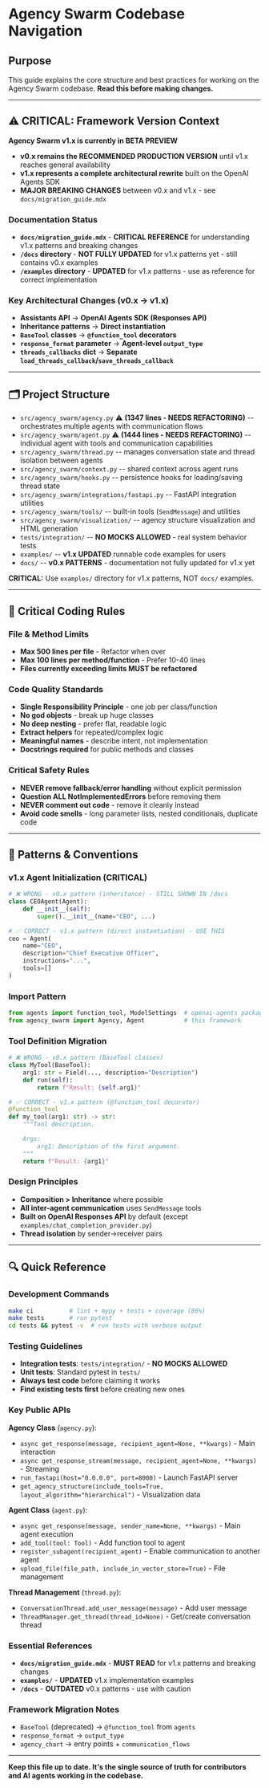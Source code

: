 # Agency Swarm Codebase Navigation

## Purpose
This guide explains the core structure and best practices for working on the Agency Swarm codebase.
**Read this before making changes.**

---

## ⚠️ CRITICAL: Framework Version Context

**Agency Swarm v1.x is currently in BETA PREVIEW**
- **v0.x remains the RECOMMENDED PRODUCTION VERSION** until v1.x reaches general availability
- **v1.x represents a complete architectural rewrite** built on the OpenAI Agents SDK
- **MAJOR BREAKING CHANGES** between v0.x and v1.x - see `docs/migration_guide.mdx`

### Documentation Status
- **`docs/migration_guide.mdx`** - **CRITICAL REFERENCE** for understanding v1.x patterns and breaking changes
- **`/docs` directory** - **NOT FULLY UPDATED** for v1.x patterns yet - still contains v0.x examples
- **`/examples` directory** - **UPDATED** for v1.x patterns - use as reference for correct implementation

### Key Architectural Changes (v0.x → v1.x)
- **Assistants API** → **OpenAI Agents SDK (Responses API)**
- **Inheritance patterns** → **Direct instantiation**
- **`BaseTool` classes** → **`@function_tool` decorators**
- **`response_format` parameter** → **Agent-level `output_type`**
- **`threads_callbacks` dict** → **Separate `load_threads_callback`/`save_threads_callback`**

---

## 🗂️ Project Structure

- `src/agency_swarm/agency.py` ⚠️ **(1347 lines - NEEDS REFACTORING)** -- orchestrates multiple agents with communication flows
- `src/agency_swarm/agent.py` ⚠️ **(1444 lines - NEEDS REFACTORING)** -- individual agent with tools and communication capabilities
- `src/agency_swarm/thread.py` -- manages conversation state and thread isolation between agents
- `src/agency_swarm/context.py` -- shared context across agent runs
- `src/agency_swarm/hooks.py` -- persistence hooks for loading/saving thread state
- `src/agency_swarm/integrations/fastapi.py` -- FastAPI integration utilities
- `src/agency_swarm/tools/` -- built-in tools (`SendMessage`) and utilities
- `src/agency_swarm/visualization/` -- agency structure visualization and HTML generation
- `tests/integration/` -- **NO MOCKS ALLOWED** - real system behavior tests
- `examples/` -- **v1.x UPDATED** runnable code examples for users
- `docs/` -- **v0.x PATTERNS** - documentation not fully updated for v1.x yet

**CRITICAL:** Use `examples/` directory for v1.x patterns, NOT `docs/` examples.

---

## 🚦 Critical Coding Rules

### File & Method Limits
- **Max 500 lines per file** - Refactor when over
- **Max 100 lines per method/function** - Prefer 10-40 lines
- **Files currently exceeding limits MUST be refactored**

### Code Quality Standards
- **Single Responsibility Principle** - one job per class/function
- **No god objects** - break up huge classes
- **No deep nesting** - prefer flat, readable logic
- **Extract helpers** for repeated/complex logic
- **Meaningful names** - describe intent, not implementation
- **Docstrings required** for public methods and classes

### Critical Safety Rules
- **NEVER remove fallback/error handling** without explicit permission
- **Question ALL NotImplementedErrors** before removing them
- **NEVER comment out code** - remove it cleanly instead
- **Avoid code smells** - long parameter lists, nested conditionals, duplicate code

---

## 🔨 Patterns & Conventions

### v1.x Agent Initialization (CRITICAL)
```python
# ❌ WRONG - v0.x pattern (inheritance) - STILL SHOWN IN /docs
class CEOAgent(Agent):
    def __init__(self):
        super().__init__(name="CEO", ...)

# ✅ CORRECT - v1.x pattern (direct instantiation) - USE THIS
ceo = Agent(
    name="CEO",
    description="Chief Executive Officer",
    instructions="...",
    tools=[]
)
```

### Import Pattern
```python
from agents import function_tool, ModelSettings  # openai-agents package
from agency_swarm import Agency, Agent           # this framework
```

### Tool Definition Migration
```python
# ❌ WRONG - v0.x pattern (BaseTool classes)
class MyTool(BaseTool):
    arg1: str = Field(..., description="Description")
    def run(self):
        return f"Result: {self.arg1}"

# ✅ CORRECT - v1.x pattern (@function_tool decorator)
@function_tool
def my_tool(arg1: str) -> str:
    """Tool description.

    Args:
        arg1: Description of the first argument.
    """
    return f"Result: {arg1}"
```

### Design Principles
- **Composition > Inheritance** where possible
- **All inter-agent communication** uses `SendMessage` tools
- **Built on OpenAI Responses API** by default (except `examples/chat_completion_provider.py`)
- **Thread isolation** by sender->receiver pairs

---

## 🔍 Quick Reference

### Development Commands
```bash
make ci          # lint + mypy + tests + coverage (86%)
make tests       # run pytest
cd tests && pytest -v  # run tests with verbose output
```

### Testing Guidelines
- **Integration tests**: `tests/integration/` - **NO MOCKS ALLOWED**
- **Unit tests**: Standard pytest in `tests/`
- **Always test code** before claiming it works
- **Find existing tests first** before creating new ones

### Key Public APIs

**Agency Class** (`agency.py`):
- `async get_response(message, recipient_agent=None, **kwargs)` - Main interaction
- `async get_response_stream(message, recipient_agent=None, **kwargs)` - Streaming
- `run_fastapi(host="0.0.0.0", port=8000)` - Launch FastAPI server
- `get_agency_structure(include_tools=True, layout_algorithm="hierarchical")` - Visualization data

**Agent Class** (`agent.py`):
- `async get_response(message, sender_name=None, **kwargs)` - Main agent execution
- `add_tool(tool: Tool)` - Add function tool to agent
- `register_subagent(recipient_agent)` - Enable communication to another agent
- `upload_file(file_path, include_in_vector_store=True)` - File management

**Thread Management** (`thread.py`):
- `ConversationThread.add_user_message(message)` - Add user message
- `ThreadManager.get_thread(thread_id=None)` - Get/create conversation thread

### Essential References
- **`docs/migration_guide.mdx`** - **MUST READ** for v1.x patterns and breaking changes
- **`examples/`** - **UPDATED** v1.x implementation examples
- **`/docs`** - **OUTDATED** v0.x patterns - use with caution

### Framework Migration Notes
- `BaseTool` (deprecated) → `@function_tool` from `agents`
- `response_format` → `output_type`
- `agency_chart` → entry points + `communication_flows`

---

**Keep this file up to date. It's the single source of truth for contributors and AI agents working in the codebase.**
